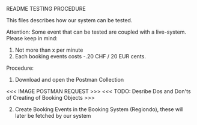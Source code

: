 README TESTING PROCEDURE

This files describes how our system can be tested.

Attention: Some event that can be tested are coupled with a live-system. Please keep in mind:

1. Not more than x per minute
2. Each booking events costs -.20 CHF / 20 EUR cents.

Procedure:
1. Download and open the Postman Collection

<<< IMAGE POSTMAN REQUEST >>>
<<< TODO: Desribe Dos and Don'ts of Creating of Booking Objects >>>

2. Create Booking Events in the Booking System (Regiondo), these will later be fetched by our system

